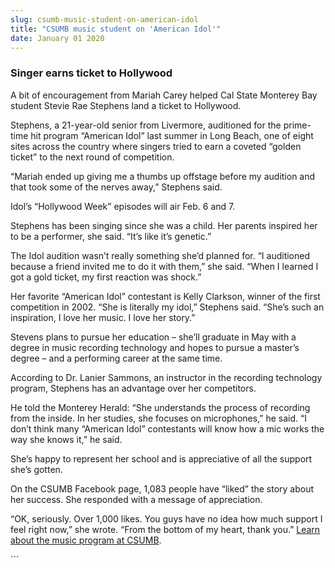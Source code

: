 ```yaml
---
slug: csumb-music-student-on-american-idol
title: "CSUMB music student on 'American Idol'"
date: January 01 2020
---
```


 
<h3>Singer earns ticket to Hollywood</h3>
<p>
  A bit of encouragement from Mariah Carey helped Cal State Monterey Bay student
  Stevie Rae Stephens land a ticket to Hollywood.
</p>
<p>
  Stephens, a 21-year-old senior from Livermore, auditioned for the prime-time
  hit program “American Idol” last summer in Long Beach, one of eight sites
  across the country where singers tried to earn a coveted “golden ticket” to
  the next round of competition.
</p>
<p>
  “Mariah ended up giving me a thumbs up offstage before my audition and that
  took some of the nerves away,” Stephens said.
</p>
<p>Idol’s “Hollywood Week” episodes will air Feb. 6 and 7.</p>
<p>
  Stephens has been singing since she was a child. Her parents inspired her to
  be a performer, she said. “It’s like it’s genetic.”
</p>
<p>
  The Idol audition wasn’t really something she’d planned for. “I auditioned
  because a friend invited me to do it with them,” she said. “When I learned I
  got a gold ticket, my first reaction was shock.”
</p>
<p>
  Her favorite “American Idol” contestant is Kelly Clarkson, winner of the first
  competition in 2002. “She is literally my idol,” Stephens said. “She’s such an
  inspiration, I love her music. I love her story.”
</p>
<p>
  Stevens plans to pursue her education – she’ll graduate in May with a degree
  in music recording technology and hopes to pursue a master’s degree – and a
  performing career at the same time.
</p>
<p>
  According to Dr. Lanier Sammons, an instructor in the recording technology
  program, Stephens has an advantage over her competitors.
</p>
<p>
  He told the Monterey Herald: “She understands the process of recording from
  the inside. In her studies, she focuses on microphones,” he said. “I don’t
  think many “American Idol” contestants will know how a mic works the way she
  knows it,” he said.
</p>
<p>
  She’s happy to represent her school and is appreciative of all the support
  she’s gotten.
</p>
<p>
  On the CSUMB Facebook page, 1,083 people have “liked” the story about her
  success. She responded with a message of appreciation.
</p>
<p>
  “OK, seriously. Over 1,000 likes. You guys have no idea how much support I
  feel right now,” she wrote. “From the bottom of my heart, thank you.”
  <a href="https://csumb.edu/music">Learn about the music program at CSUMB</a>.
</p>
```
